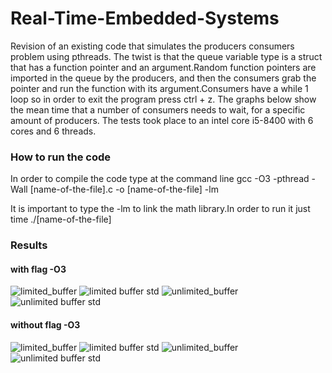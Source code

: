# Real-Time-Embedded-Systems
Revision of an existing code that simulates the producers consumers problem using pthreads. The twist is that the queue variable type is a struct that has a function pointer and an argument.Random function pointers are imported in the queue by the producers, and then the consumers grab the pointer and run the function with its argument.Consumers have a while 1 loop so in order to exit the program press ctrl + z. The graphs below show the mean time that a number of consumers needs to wait, for a specific amount of producers. The tests took place to an intel core i5-8400 with 6 cores and 6 threads.   

### How to run the code
In order to compile the code type at the command line gcc -O3 -pthread -Wall [name-of-the-file].c -o [name-of-the-file] -lm
   
It is important to type the -lm to link the math library.In order to run it just time ./[name-of-the-file]


### Results
#### with flag -O3
![limited_buffer](https://github.com/doinakis/Real-Time-Embedded-Systems/blob/master/github_limited_opt.jpg)
![limited buffer std](https://github.com/doinakis/Real-Time-Embedded-Systems/blob/master/github_limited_std_opt.jpg)
![unlimited_buffer](https://github.com/doinakis/Real-Time-Embedded-Systems/blob/master/github_unlimited_opt.jpg)
![unlimited buffer std](https://github.com/doinakis/Real-Time-Embedded-Systems/blob/master/github_unlimited_std_opt.jpg)
#### without flag -O3
![limited_buffer](https://github.com/doinakis/Real-Time-Embedded-Systems/blob/master/github_limited.jpg)
![limited buffer std](https://github.com/doinakis/Real-Time-Embedded-Systems/blob/master/github_limited_std.jpg)
![unlimited_buffer](https://github.com/doinakis/Real-Time-Embedded-Systems/blob/master/github_unlimited.jpg)
![unlimited buffer std](https://github.com/doinakis/Real-Time-Embedded-Systems/blob/master/github_unlimited_std.jpg)
